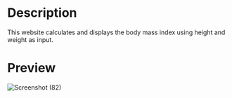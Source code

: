 # Description
This website calculates and displays the body mass index using height and weight as input.

# Preview

![Screenshot (82)](https://github.com/abhradip-saha/BMI.github.io/assets/110524706/0e412357-b3d6-4bea-b0ce-673db4f4dd68)
